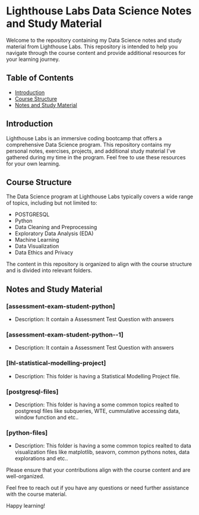 # Lighthouse Labs Data Science Notes and Study Material

Welcome to the repository containing my Data Science notes and study material from Lighthouse Labs. This repository is intended to help you navigate through the course content and provide additional resources for your learning journey.

## Table of Contents
- [Introduction](#introduction)
- [Course Structure](#course-structure)
- [Notes and Study Material](#notes-and-study-material)

## Introduction
Lighthouse Labs is an immersive coding bootcamp that offers a comprehensive Data Science program. This repository contains my personal notes, exercises, projects, and additional study material I've gathered during my time in the program. Feel free to use these resources for your own learning.

## Course Structure
The Data Science program at Lighthouse Labs typically covers a wide range of topics, including but not limited to:
- POSTGRESQL
- Python
- Data Cleaning and Preprocessing
- Exploratory Data Analysis (EDA)
- Machine Learning
- Data Visualization
- Data Ethics and Privacy

The content in this repository is organized to align with the course structure and is divided into relevant folders.
## Notes and Study Material
### [assessment-exam-student-python]
- Description: It contain a Assessment Test Question with answers


### [assessment-exam-student-python--1]
- Description: It contain a Assessment Test Question with answers


### [lhl-statistical-modelling-project]
- Description: This folder is having a Statistical Modelling Project file.

### [postgresql-files]
- Description: This folder is having a some common topics realted to postgresql files like subqueries, WTE, cummulative accessing data, window function and etc..

### [python-files]
- Description: This folder is having a some common topics realted to data visualization files like matplotlib, seavorn, common pythons notes, data explorations and etc..


Please ensure that your contributions align with the course content and are well-organized.

Feel free to reach out if you have any questions or need further assistance with the course material.

Happy learning!
